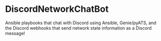 # DiscordNetworkChatBot
Ansible playbooks that chat with Discord using Ansible, Genie/pyATS, and the Discord webhooks that send network state information as a Discord message!
